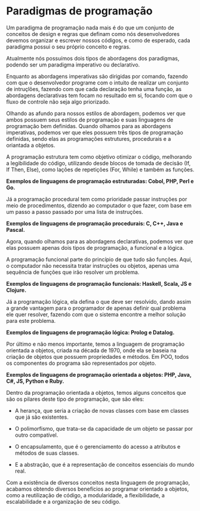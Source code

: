 # Paradigmas de programação

Um paradigma de programação nada mais é do que um conjunto de conceitos de design e regras que definam como nós desenvolvedores devemos organizar e escrever nossos códigos, e como de esperado, cada paradigma possui o seu próprio conceito e regras.

Atualmente nós possuímos dois tipos de abordagens dos paradigmas, podendo ser um paradigma imperativo ou declarativo.

Enquanto as abordagens imperativas são dirigidas por comando, fazendo com que o desenvolvedor programe com o intuito de realizar um conjunto de intruçlões, fazendo com que cada declaração tenha uma função, as abordagens declarativas tem focam no resultado em si, focando com que o fluxo de controle não seja algo priorizado.

Olhando as afundo para nossos estilos de abordagem, podemos ver que ambos possuem seus estilos de programação e suas linguagens de programação bem definidas. Quando olhamos para as abordagens imperativas, podemos ver que eles possuem três tipos de programação definidas, sendo elas as programações estrutures, procedurais e a oriantada a objetos.

A programação estrutura tem como objetivo otimizar o código, melhorando a legibilidade do código, utilizando desde blocos de tomada de decisão (If, If Then, Else), como lações de repetições (For, While) e também as funções.

**Exemplos de linguagens de programação estruturadas: Cobol, PHP, Perl e Go.**

Já a programação procedural tem como prioridade passar instruções por meio de procedimentos, dizendo ao computador o que fazer, com base em um passo a passo passado por uma lista de instruções.

**Exemplos de linguagens de programação procedurais: C, C++, Java e Pascal.**

Agora, quando olhamos para as abordagens declarativas, podemos ver que elas possuem apenas dois tipos de programação, a funcional e a lógica.

A programação funcional parte do princípio de que tudo são funções. Aqui, o computador não necessita tratar instruções ou objetos, apenas uma sequência de funções que irão resolver um problema.

**Exemplos de linguagens de programação funcionais: Haskell, Scala, JS e Clojure.**

Já a programação lógica, ela defina o que deve ser resolvido, dando assim a grande vantagem para o programador de apenas definir qual problema ele quer resolver, fazendo com que o sistema encontre a melhor solução para este problema.

**Exemplos de linguagens de programação lógica: Prolog e Datalog.**

Por último e não menos importante, temos a linguagem de programação orientada a objetos, criada na década de 1970, onde ela se baseia na criação de objetos que possuem propriedades e métodos. Em POO, todos os componentes do programa são representados por objeto.

**Exemplos de linguagens de programação orientada a objetos: PHP, Java, C#, JS, Python e Ruby.**

Dentro da programação orientada a objetos, temos alguns conceitos que são os pilares deste tipo de programação, que são eles:

- A herança, que seria a criação de novas classes com base em classes que já são existentes.

- O polimorfismo, que trata-se da capacidade de um objeto se passar por outro compatível.

- O encapsulamento, que é o gerenciamento do acesso a atributos e métodos de suas classes.

- E a abstração, que é a representação de conceitos essenciais do mundo real.

Com a existência de diversos conceitos nesta linguagem de programação, acabamos obtendo diversos benefícios ao programar orientado a objetos, como a reutilização de código, a modularidade, a flexibilidade, a escalabilidade e a organização de seu código.
